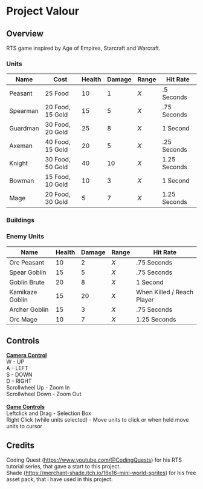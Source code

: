 # **Project Valour**
 
## **Overview**
RTS game inspired by Age of Empires, Starcraft and Warcraft.

### Units
| **Name** | **Cost** | **Health**  | **Damage** | **Range** | **Hit Rate** |
|------|------|-------|---------|---------|----------|
| Peasant | 25 Food | 10 | 1 | *X* | .5 Seconds |
| Spearman | 20 Food, 15 Gold | 15 | 5 | *X* | .75 Seconds |
| Guardman | 30 Food, 20 Gold | 25 | 8 | *X* | 1 Second |
| Axeman | 40 Food, 15 Gold | 20 | 5 | *X* | .25 Seconds |
| Knight | 30 Food, 50 Gold | 40 | 10 | *X* | 1.25 Seconds |
| Bowman | 15 Food, 10 Gold | 10 | 3 | *X* | 1 Second |
| Mage | 20 Food, 30 Gold | 5 | 7 | *X* | 1.25 Seconds |
### Buildings

### Enemy Units
| **Name** | **Health**  | **Damage** | **Range** | **Hit Rate** |
|------|------|---------|---------|----------|
| Orc Peasant | 10 | 2 | *X* | .75 Seconds |
| Spear Goblin | 15 | 5 | *X* | .75 Seconds |
| Goblin Brute | 20 | 8 | *X* | 1 Second |
| Kamikaze Goblin | 15 | 20 | *X* | When Killed / Reach Player |
| Archer Goblin | 15 | 3 | *X* | .75 Seconds |
| Orc Mage | 10 | 7 | *X* | 1.25 Seconds |


## Controls
<ins> **Camera Control** </ins> <br /> W - UP <br /> A - LEFT <br /> S - DOWN <br /> D - RIGHT <br /> Scrollwheel Up - Zoom In <br /> Scrollwheel Down - Zoom Out <br /> <br /> <ins> **Game Controls** </ins> <br /> Leftclick and Drag - Selection Box <br /> Right Click (while units selected) - Move units to click or when held move units to cursor <br />

## Credits
Coding Quest (https://www.youtube.com/@CodingQuests) for his RTS tutorial series, that gave a start to this project.  <br />
Shade (https://merchant-shade.itch.io/16x16-mini-world-sprites) for his free asset pack, that i have used in this project.

